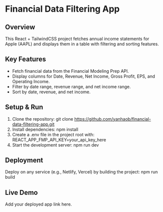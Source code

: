 # Financial Data Filtering App

## Overview
This React + TailwindCSS project fetches annual income statements for Apple (AAPL) and displays them in a table with filtering and sorting features.

## Key Features
- Fetch financial data from the Financial Modeling Prep API.
- Display columns for Date, Revenue, Net Income, Gross Profit, EPS, and Operating Income.
- Filter by date range, revenue range, and net income range.
- Sort by date, revenue, and net income.

## Setup & Run
1. Clone the repository:
   git clone https://github.com/yanhaob/financial-data-filtering-app.git
2. Install dependencies:
   npm install
3. Create a .env file in the project root with:
   REACT_APP_FMP_API_KEY=your_api_key_here
4. Start the development server:
   npm run dev

## Deployment
Deploy on any service (e.g., Netlify, Vercel) by building the project:
npm run build

## Live Demo
Add your deployed app link here.